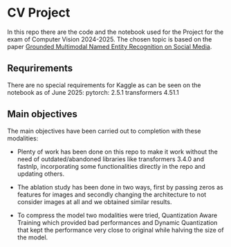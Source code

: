# CV Project

In this repo there are the code and the notebook used for the Project for the exam of Computer Vision 2024-2025. The chosen topic is based on the paper [Grounded Multimodal Named Entity Recognition on Social Media](https://aclanthology.org/2023.acl-long.508.pdf).

## Requrirements
There are no special requirements for Kaggle as can be seen on the notebook as of June 2025:
pytorch: 2.5.1
transformers 4.51.1

##  Main objectives

The main objectives have been carried out to completion with these modalities:

- Plenty of work has been done on this repo to make it work without the need of outdated/abandoned libraries like transformers 3.4.0 and fastnlp, incorporating some functionalities directly in the repo and updating others.

- The ablation study has been done in two ways, first by passing zeros as features for images and secondly changing the architecture to not consider images at all and we obtained similar results.

- To compress the model two modalities were tried, Quantization Aware Training which provided bad performances and Dynamic Quantization that kept the performance very close to original while halving the size of the model.
